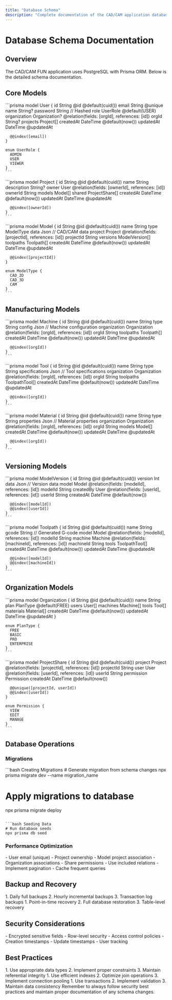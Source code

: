 ```yaml
---
title: "Database Schema"
description: "Complete documentation of the CAD/CAM application database schema"
---
```


# Database Schema Documentation

## Overview
The CAD/CAM FUN application uses PostgreSQL with Prisma ORM. Below is the detailed schema documentation.

## Core Models

<AccordionGroup>
  <Accordion title="User Model" icon="user">
    ```prisma
    model User {
      id            String    @id @default(cuid())
      email         String    @unique
      name          String?
      password      String    // Hashed
      role          UserRole  @default(USER)
      organization  Organization? @relation(fields: [orgId], references: [id])
      orgId         String?
      projects      Project[]
      createdAt     DateTime  @default(now())
      updatedAt     DateTime  @updatedAt

      @@index([email])
    }

    enum UserRole {
      ADMIN
      USER
      VIEWER
    }
    ```
  </Accordion>

  <Accordion title="Project Model" icon="folder">
    ```prisma
    model Project {
      id          String    @id @default(cuid())
      name        String
      description String?
      owner       User      @relation(fields: [ownerId], references: [id])
      ownerId     String
      models      Model[]
      shared      ProjectShare[]
      createdAt   DateTime  @default(now())
      updatedAt   DateTime  @updatedAt

      @@index([ownerId])
    }
    ```
  </Accordion>

  <Accordion title="Model" icon="cube">
    ```prisma
    model Model {
      id          String    @id @default(cuid())
      name        String
      type        ModelType
      data        Json      // CAD/CAM data
      project     Project   @relation(fields: [projectId], references: [id])
      projectId   String
      versions    ModelVersion[]
      toolpaths   Toolpath[]
      createdAt   DateTime  @default(now())
      updatedAt   DateTime  @updatedAt

      @@index([projectId])
    }

    enum ModelType {
      CAD_2D
      CAD_3D
      CAM
    }
    ```
  </Accordion>
</AccordionGroup>

## Manufacturing Models

<AccordionGroup>
  <Accordion title="Machine" icon="industry">
    ```prisma
    model Machine {
      id            String    @id @default(cuid())
      name          String
      type          String
      config        Json      // Machine configuration
      organization  Organization @relation(fields: [orgId], references: [id])
      orgId         String
      toolpaths     Toolpath[]
      createdAt     DateTime  @default(now())
      updatedAt     DateTime  @updatedAt

      @@index([orgId])
    }
    ```
  </Accordion>

  <Accordion title="Tool" icon="screwdriver-wrench">
    ```prisma
    model Tool {
      id            String    @id @default(cuid())
      name          String
      type          String
      specifications Json     // Tool specifications
      organization  Organization @relation(fields: [orgId], references: [id])
      orgId         String
      toolpaths     ToolpathTool[]
      createdAt     DateTime  @default(now())
      updatedAt     DateTime  @updatedAt

      @@index([orgId])
    }
    ```
  </Accordion>

  <Accordion title="Material" icon="layer-group">
    ```prisma
    model Material {
      id            String    @id @default(cuid())
      name          String
      type          String
      properties    Json      // Material properties
      organization  Organization @relation(fields: [orgId], references: [id])
      orgId         String
      models        Model[]
      createdAt     DateTime  @default(now())
      updatedAt     DateTime  @updatedAt

      @@index([orgId])
    }
    ```
  </Accordion>
</AccordionGroup>

## Versioning Models

<AccordionGroup>
  <Accordion title="ModelVersion" icon="code-branch">
    ```prisma
    model ModelVersion {
      id          String    @id @default(cuid())
      version     Int
      data        Json      // Version data
      model       Model     @relation(fields: [modelId], references: [id])
      modelId     String
      createdBy   User      @relation(fields: [userId], references: [id])
      userId      String
      createdAt   DateTime  @default(now())

      @@index([modelId])
      @@index([userId])
    }
    ```
  </Accordion>

  <Accordion title="Toolpath" icon="route">
    ```prisma
    model Toolpath {
      id          String    @id @default(cuid())
      name        String
      gcode       String    // Generated G-code
      model       Model     @relation(fields: [modelId], references: [id])
      modelId     String
      machine     Machine   @relation(fields: [machineId], references: [id])
      machineId   String
      tools       ToolpathTool[]
      createdAt   DateTime  @default(now())
      updatedAt   DateTime  @updatedAt

      @@index([modelId])
      @@index([machineId])
    }
    ```
  </Accordion>
</AccordionGroup>

## Organization Models

<AccordionGroup>
  <Accordion title="Organization" icon="building">
    ```prisma
    model Organization {
      id          String    @id @default(cuid())
      name        String
      plan        PlanType  @default(FREE)
      users       User[]
      machines    Machine[]
      tools       Tool[]
      materials   Material[]
      createdAt   DateTime  @default(now())
      updatedAt   DateTime  @updatedAt
    }

    enum PlanType {
      FREE
      BASIC
      PRO
      ENTERPRISE
    }
    ```
  </Accordion>

  <Accordion title="ProjectShare" icon="share-nodes">
    ```prisma
    model ProjectShare {
      id          String    @id @default(cuid())
      project     Project   @relation(fields: [projectId], references: [id])
      projectId   String
      user        User      @relation(fields: [userId], references: [id])
      userId      String
      permission  Permission
      createdAt   DateTime  @default(now())

      @@unique([projectId, userId])
      @@index([userId])
    }

    enum Permission {
      VIEW
      EDIT
      MANAGE
    }
    ```
  </Accordion>
</AccordionGroup>

## Database Operations

### Migrations

<CodeGroup>
  ```bash Creating Migrations
  # Generate migration from schema changes
  npx prisma migrate dev --name migration_name

  # Apply migrations to database
  npx prisma migrate deploy
  ```

  ```bash Seeding Data
  # Run database seeds
  npx prisma db seed
  ```
</CodeGroup>

### Performance Optimization

<CardGroup cols={2}>
  <Card title="Key Indexes" icon="database">
    - User email (unique)
    - Project ownership
    - Model project association
    - Organization associations
    - Share permissions
  </Card>
  <Card title="Query Optimization" icon="magnifying-glass">
    - Use included relations
    - Implement pagination
    - Cache frequent queries
  </Card>
</CardGroup>

## Backup and Recovery

<Steps>
  <Step title="Backup Strategy">
    1. Daily full backups
    2. Hourly incremental backups
    3. Transaction log backups
  </Step>
  <Step title="Recovery Procedures">
    1. Point-in-time recovery
    2. Full database restoration
    3. Table-level recovery
  </Step>
</Steps>

## Security Considerations

<CardGroup cols={2}>
  <Card title="Data Protection" icon="shield-halved">
    - Encrypted sensitive fields
    - Row-level security
    - Access control policies
  </Card>
  <Card title="Audit Trail" icon="clock-rotate-left">
    - Creation timestamps
    - Update timestamps
    - User tracking
  </Card>
</CardGroup>

## Best Practices

<AccordionGroup>
  <Accordion title="Schema Design" icon="table">
    1. Use appropriate data types
    2. Implement proper constraints
    3. Maintain referential integrity
  </Accordion>
  <Accordion title="Query Performance" icon="bolt">
    1. Use efficient indexes
    2. Optimize join operations
    3. Implement connection pooling
  </Accordion>
  <Accordion title="Data Integrity" icon="shield-check">
    1. Use transactions
    2. Implement validation
    3. Maintain data consistency
  </Accordion>
</AccordionGroup>

<Note>
Remember to always follow security best practices and maintain proper documentation of any schema changes.
</Note>